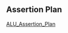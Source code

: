 ## Assertion Plan  
[ALU_Assertion_Plan](https://docs.google.com/spreadsheets/d/1C1pp9njyipyZeVY6A-8Ntzeqe4TUIj5z/edit?usp=sharing&ouid=117722964866955774583&rtpof=true&sd=true)
